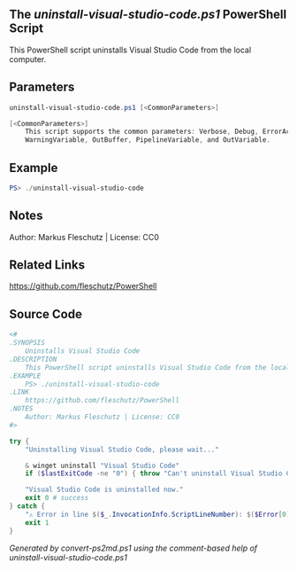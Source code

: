 ## The *uninstall-visual-studio-code.ps1* PowerShell Script

This PowerShell script uninstalls Visual Studio Code from the local computer.

## Parameters
```powershell
uninstall-visual-studio-code.ps1 [<CommonParameters>]

[<CommonParameters>]
    This script supports the common parameters: Verbose, Debug, ErrorAction, ErrorVariable, WarningAction, 
    WarningVariable, OutBuffer, PipelineVariable, and OutVariable.
```

## Example
```powershell
PS> ./uninstall-visual-studio-code

```

## Notes
Author: Markus Fleschutz | License: CC0

## Related Links
https://github.com/fleschutz/PowerShell

## Source Code
```powershell
<#
.SYNOPSIS
	Uninstalls Visual Studio Code
.DESCRIPTION
	This PowerShell script uninstalls Visual Studio Code from the local computer.
.EXAMPLE
	PS> ./uninstall-visual-studio-code
.LINK
	https://github.com/fleschutz/PowerShell
.NOTES
	Author: Markus Fleschutz | License: CC0
#>

try {
	"Uninstalling Visual Studio Code, please wait..."

	& winget uninstall "Visual Studio Code"
	if ($lastExitCode -ne "0") { throw "Can't uninstall Visual Studio Code, is it installed?" }

	"Visual Studio Code is uninstalled now."
	exit 0 # success
} catch {
	"⚠️ Error in line $($_.InvocationInfo.ScriptLineNumber): $($Error[0])"
	exit 1
}
```

*Generated by convert-ps2md.ps1 using the comment-based help of uninstall-visual-studio-code.ps1*
